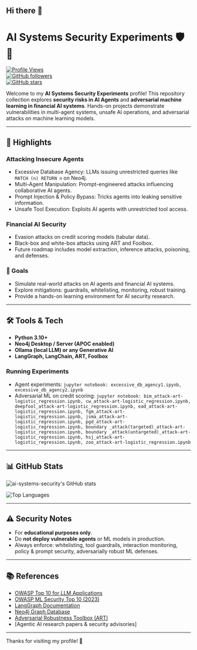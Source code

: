 ## Hi there 👋

<!--
**ai-systems-security/ai-systems-security** is a ✨ _special_ ✨ repository because its `README.md` (this file) appears on your GitHub profile.

Here are some ideas to get you started:

- 🔭 I’m currently working on ...
- 🌱 I’m currently learning ...
- 👯 I’m looking to collaborate on ...
- 🤔 I’m looking for help with ...
- 💬 Ask me about ...
- 📫 How to reach me: ...
- 😄 Pronouns: ...
- ⚡ Fun fact: ...
-->

# AI Systems Security Experiments 🛡️🤖

[![Profile Views](https://komarev.com/ghpvc/?username=ai-systems-security&color=blue)](https://github.com/ai-systems-security)  
[![GitHub followers](https://img.shields.io/github/followers/ai-systems-security?label=Follow&style=social)](https://github.com/ai-systems-security?tab=followers)  
[![GitHub stars](https://img.shields.io/github/stars/ai-systems-security?style=social)](https://github.com/ai-systems-security)

Welcome to my **AI Systems Security Experiments** profile! This repository collection explores **security risks in AI Agents** and **adversarial machine learning in financial AI systems**.  Hands-on projects demonstrate vulnerabilities in multi-agent systems, unsafe AI operations, and adversarial attacks on machine learning models.

---

## 🚀 Highlights

### Attacking Insecure Agents
- Excessive Database Agency: LLMs issuing unrestricted queries like `MATCH (n) RETURN n` on Neo4j.  
- Multi-Agent Manipulation: Prompt-engineered attacks influencing collaborative AI agents.  
- Prompt Injection & Policy Bypass: Tricks agents into leaking sensitive information.  
- Unsafe Tool Execution: Exploits AI agents with unrestricted tool access.

### Financial AI Security
- Evasion attacks on credit scoring models (tabular data).  
- Black-box and white-box attacks using ART and Foolbox.  
- Future roadmap includes model extraction, inference attacks, poisoning, and defenses.  

### 🎯 Goals
- Simulate real-world attacks on AI agents and financial AI systems.  
- Explore mitigations: guardrails, whitelisting, monitoring, robust training.  
- Provide a hands-on learning environment for AI security research.

---

## 🛠️ Tools & Tech
- **Python 3.10+**  
- **Neo4j Desktop / Server (APOC enabled)**  
- **Ollama (local LLM) or any Generative AI**  
- **LangGraph, LangChain, ART, Foolbox**

### Running Experiments
- Agent experiments: `jupyter notebook: excessive_db_agency1.ipynb, excessive_db_agency2.ipynb`  
- Adversarial ML on credit scoring: `jupyter notebook: bim_attack-art-logistic_regression.ipynb, cw_attack-art-logistic_regression.ipynb, deepfool_attack-art-logistic_regression.ipynb, ead_attack-art-logistic_regression.ipynb, fgm_attack-art-logistic_regression.ipynb, jsma_attack-art-logistic_regression.ipynb, pgd_attack-art-logistic_regression.ipynb, boundary _attack(targeted)_attack-art-logistic_regression.ipynb, boundary _attack(untargeted)_attack-art-logistic_regression.ipynb, hsj_attack-art-logistic_regression.ipynb, zoo_attack-art-logistic_regression.ipynb`

---

## 📊 GitHub Stats
![ai-systems-security's GitHub stats](https://github-readme-stats.vercel.app/api?username=ai-systems-security&show_icons=true&hide_title=true&count_private=true&theme=radical)

![Top Languages](https://github-readme-stats.vercel.app/api/top-langs/?username=ai-systems-security&layout=compact&theme=radical)

---

## ⚠️ Security Notes
- For **educational purposes only**.  
- Do **not deploy vulnerable agents** or ML models in production.  
- Always enforce: whitelisting, tool guardrails, interaction monitoring, policy & prompt security, adversarially robust ML defenses.

---

## 📚 References
- [OWASP Top 10 for LLM Applications](https://owasp.org/www-project-top-10-for-llm-applications/)  
- [OWASP ML Security Top 10 (2023)](https://owasp.org/www-project-machine-learning-security-top-10/)  
- [LangGraph Documentation](https://python.langchain.com/docs/langgraph)  
- [Neo4j Graph Database](https://neo4j.com/)  
- [Adversarial Robustness Toolbox (ART)](https://github.com/Trusted-AI/adversarial-robustness-toolbox)  
- [Agentic AI research papers & security advisories]  

---

Thanks for visiting my profile! 👋
